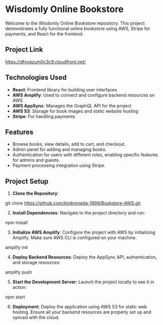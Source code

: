 # Wisdomly Online Bookstore

Welcome to the Wisdomly Online Bookstore repository. This project demonstrates a fully functional online bookstore using AWS, Stripe for payments, and React for the frontend.

## Project Link

https://dfxyqzum0c3c9.cloudfront.net/

## Technologies Used

- **React**: Frontend library for building user interfaces
- **AWS Amplify**: Used to connect and configure backend resources on AWS
- **AWS AppSync**: Manages the GraphQL API for the project
- **AWS S3**: Storage for book images and static website hosting
- **Stripe**: For handling payments

## Features

- Browse books, view details, add to cart, and checkout.
- Admin panel for adding and managing books.
- Authentication for users with different roles, enabling specific features for admins and guests.
- Payment processing integration using Stripe.

## Project Setup

1. **Clone the Repository**:

git clone https://github.com/Andromeda-1999/Bookstore-AWS.git

2. **Install Dependencies**:
Navigate to the project directory and run:

npm install

3. **Initialize AWS Amplify**:
Configure the project with AWS by initializing Amplify. Make sure AWS CLI is configured on your machine.

amplify init

4. **Deploy Backend Resources**:
Deploy the AppSync API, authentication, and storage resources:

amplify push

5. **Start the Development Server**:
Launch the project locally to see it in action:

npm start

6. **Deployment**:
Deploy the application using AWS S3 for static web hosting. Ensure all your backend resources are properly set up and synced with the cloud.
